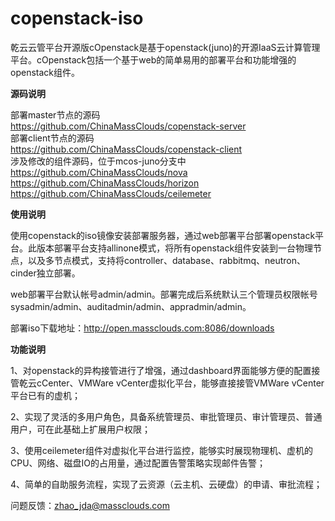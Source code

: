 # copenstack-iso
乾云云管平台开源版cOpenstack是基于openstack(juno)的开源IaaS云计算管理平台。cOpenstack包括一个基于web的简单易用的部署平台和功能增强的openstack组件。

<b>源码说明</b>

部署master节点的源码
</br>https://github.com/ChinaMassClouds/copenstack-server </br>
部署client节点的源码
</br>https://github.com/ChinaMassClouds/copenstack-client
</br>涉及修改的组件源码，位于mcos-juno分支中
</br>https://github.com/ChinaMassClouds/nova
</br>https://github.com/ChinaMassClouds/horizon
</br>https://github.com/ChinaMassClouds/ceilemeter

<b>使用说明</b>

使用copenstack的iso镜像安装部署服务器，通过web部署平台部署openstack平台。此版本部署平台支持allinone模式，将所有openstack组件安装到一台物理节点，以及多节点模式，支持将controller、database、rabbitmq、neutron、cinder独立部署。

web部署平台默认帐号admin/admin。部署完成后系统默认三个管理员权限帐号sysadmin/admin、auditadmin/admin、appradmin/admin。

部署iso下载地址：http://open.massclouds.com:8086/downloads

<b>功能说明</b>

1、对openstack的异构接管进行了增强，通过dashboard界面能够方便的配置接管乾云cCenter、VMWare vCenter虚拟化平台，能够直接接管VMWare vCenter平台已有的虚机；

2、实现了灵活的多用户角色，具备系统管理员、审批管理员、审计管理员、普通用户，可在此基础上扩展用户权限；

3、使用ceilemeter组件对虚拟化平台进行监控，能够实时展现物理机、虚机的CPU、网络、磁盘IO的占用量，通过配置告警策略实现邮件告警；

4、简单的自助服务流程，实现了云资源（云主机、云硬盘）的申请、审批流程；

问题反馈：zhao_jda@massclouds.com
